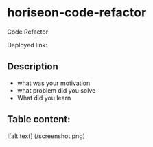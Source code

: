 # horiseon-code-refactor
Code Refactor

Deployed link:

## Description 
- what was your motivation
- what problem did you solve
- What did you learn 

## Table content: 

![alt text] (/screenshot.png)
